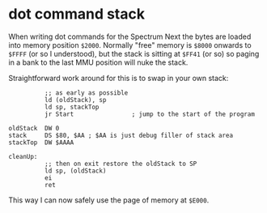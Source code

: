 # dot command stack

When writing dot commands for the Spectrum Next the bytes are loaded into memory position `$2000`. Normally "free" memory is `$8000` onwards to `$FFFF` (or so I understood), but the stack is sitting at `$FF41` (or so) so paging in a bank to the last MMU position will nuke the stack.

Straightforward work around for this is to swap in your own stack:

```z80
          ;; as early as possible
          ld (oldStack), sp
          ld sp, stackTop
          jr Start                ; jump to the start of the program

oldStack  DW 0
stack     DS $80, $AA ; $AA is just debug filler of stack area
stackTop  DW $AAAA

cleanUp:
          ;; then on exit restore the oldStack to SP
          ld sp, (oldStack)
          ei
          ret
```

This way I can now safely use the page of memory at `$E000`.
